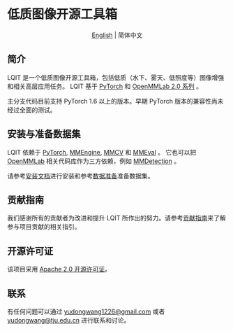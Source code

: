 # 低质图像开源工具箱

<div align="center">

[English](/README.md) | 简体中文

</div>

## 简介

LQIT 是一个低质图像开源工具箱，包括低质（水下、雾天、低照度等）图像增强和相关高层应用任务。
LQIT 基于 [PyTorch](https://pytorch.org/) 和 [OpenMMLab 2.0 系列](https://github.com/open-mmlab) 。

主分支代码目前支持 PyTorch 1.6 以上的版本。早期 PyTorch 版本的兼容性尚未经过全面的测试。

## 安装与准备数据集

LQIT 依赖于 [PyTorch](https://pytorch.org/), [MMEngine](https://github.com/open-mmlab/mmengine), [MMCV](https://github.com/open-mmlab/mmcv) 和 [MMEval](https://github.com/open-mmlab/mmeval) 。
它也可以把 [OpenMMLab](https://github.com/open-mmlab) 相关代码库作为三方依赖，例如 [MMDetection](https://github.com/open-mmlab/mmdetection/tree/master) 。

请参考[安装文档](docs/zh_cn/get_started.md)进行安装和参考[数据准备](data/README_zh-CN.md)准备数据集。

## 贡献指南

我们感谢所有的贡献者为改进和提升 LQIT 所作出的努力。请参考[贡献指南](CONTRIBUTING.md)来了解参与项目贡献的相关指引。

## 开源许可证

该项目采用 [Apache 2.0 开源许可证](LICENSE)。

## 联系

有任何问题可以通过 yudongwang1226@gmail.com 或者 yudongwang@tju.edu.cn 进行联系和讨论。
